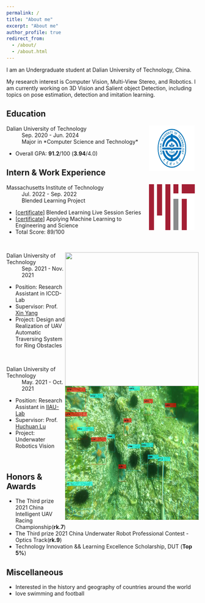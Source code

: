 ```yaml
---
permalink: /
title: "About me"
excerpt: "About me"
author_profile: true
redirect_from: 
  - /about/
  - /about.html
---
```

I am an Undergraduate student at Dalian University of Technology, China.

My research interest is Computer Vision, Multi-View Stereo, and Robotics.
I am currently working on 3D Vision and Salient object Detection, including topics on pose estimation, detection and imitation learning.

## Education


<dl><dt><img align="right" width="120" height="120" hspace="10" src="./images/dut.bmp"/></dt><dt>Dalian University of Technology</dt><dd>Sep. 2020 - Jun. 2024</dd><dd>Major in *Computer Science and Technology*</dd></dl>

* Overall GPA: **91.2**/100 (**3.94**/4.0) 

## Intern & Work Experience

<dl><dt><img align="right" width="120" height="120" hspace="10" src="./images/mit.png"/></dt><dt>Massachusetts Institute of Technology</dt><dd>Jul. 2022 - Sep. 2022</dd><dd>Blended Learning Project</dd></dl>

* [[certificate](https://www.credential.net/dbe9c413-f7a9-42ed-9477-e5d53f67c39a)] Blended Learning Live Session Series
* [[certificate](https://xpro.mit.edu/certificate/d95310c4-f466-499e-a3a1-5260bb42f8bd)] Applying Machine Learning to Engineering and Science
* Total Score: 89/100

&nbsp;


<dl><dt><img align="right" width="350" height="350" hspace="0" src="./images/uav.gif"/></dt><dt>Dalian University of Technology</dt><dd>Sep. 2021 - Nov. 2021</dd></dl>

* Position: Research Assistant in ICCD-Lab
* Supervisor: Prof. [Xin Yang](https://xinyangdut.github.io/)
* Project: Design and Realization of UAV Automatic Traversing System for Ring Obstacles

&nbsp;


<dl><dt><img align="right" width="350" height="350" hspace="0" src="./images/underwater detection.png"/></dt><dt>Dalian University of Technology</dt><dd>May. 2021 - Oct. 2021</dd></dl>

* Position: Research Assistant in [IIAU-Lab](https://ice.dlut.edu.cn/IIAU/en/welcome-to-our-iiau-lab-english/index.html)
* Supervisor: Prof. [Huchuan Lu](http://ice.dlut.edu.cn/lu/index.htm)
* Project: Underwater Robotics Vision

&nbsp;

## Honors & Awards
* The Third prize 2021 China Intelligent UAV Racing Championship(**rk.7**)
* The Third prize 2021 China Underwater Robot Professional Contest - Optics Track(**rk.9**) 
* Technology Innovation && Learning Excellence Scholarship, DUT (**Top 5%**)

## Miscellaneous
* Interested in the history and geography of countries around the world
* love swimming and football